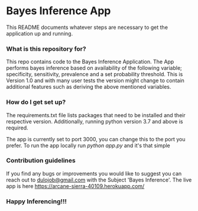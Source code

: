 # Bayes Inference App #

This README documents whatever steps are necessary to get the application up and running.

### What is this repository for? ###

This repo contains code to the Bayes Inference Application. The App performs bayes inference based on availability of the following variable; specificity, sensitivity, prevalence and a set probability threshold.
This is Version 1.0  and with many user tests the version might change to contain additional features such as deriving the above mentioned variables.

### How do I get set up? ###

The requirements.txt file lists packages that need to be installed and their respective version. Additionally, running python version 3.7 and above is required.

The app is currently set to port 3000, you can change this to the port you prefer. To run the app locally run *python app.py* and it's that simple

### Contribution guidelines ###

If you find any bugs or improvements you would like to suggest you can reach out to dulojob@gmail.com with the Subject 'Bayes Inference'. The live app is here https://arcane-sierra-40109.herokuapp.com/

### Happy Inferencing!!!
